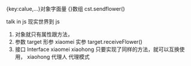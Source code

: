 {key:calue,...}对象字面量
{}数组
cst.sendflower()

talk in js
现实世界到 js
1. 对象就只有属性跟方法，
2. 参数 target 形参 xiaomei 实参
target.receiveFlower()
3. 接口 Interface
xiaomei xiaohong 只要实现了同样的方法，就可以互换使用，
xiaohong 代理人 代理模式